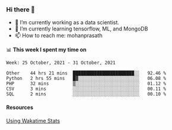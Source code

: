 ### Hi there 👋

- 🔭 I’m currently working as a data scientist.
- 🌱 I’m currently learning tensorflow, ML, and MongoDB
- 📫 How to reach me: mohanprasath

📊 **This week I spent my time on**
<!--START_SECTION:waka-->
```text
Week: 25 October, 2021 - 31 October, 2021

Other    44 hrs 21 mins  ███████████████████████░░   92.46 % 
Python   2 hrs 55 mins   █▓░░░░░░░░░░░░░░░░░░░░░░░   06.08 % 
PHP      32 mins         ▒░░░░░░░░░░░░░░░░░░░░░░░░   01.12 % 
CSV      3 mins          ░░░░░░░░░░░░░░░░░░░░░░░░░   00.11 % 
SQL      2 mins          ░░░░░░░░░░░░░░░░░░░░░░░░░   00.10 % 
```
<!--END_SECTION:waka-->

#### Resources
[Using Wakatime Stats](https://github.com/marketplace/actions/waka-readme)
